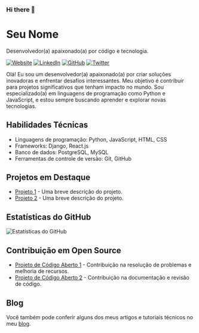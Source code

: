 ### Hi there 👋

<!-- Seu nome ou username -->
# Seu Nome

<!-- Slogan ou descrição curta -->
Desenvolvedor(a) apaixonado(a) por código e tecnologia.

<!-- Ícones de contato -->
[![Website](https://img.shields.io/badge/-Website-black?style=flat&logo=google-chrome&logoColor=white)](https://seusite.com)
[![LinkedIn](https://img.shields.io/badge/-LinkedIn-blue?style=flat&logo=linkedin&logoColor=white)](https://www.linkedin.com/in/seulinkedin)
[![GitHub](https://img.shields.io/badge/-GitHub-black?style=flat&logo=github&logoColor=white)](https://github.com/seuusuario)
[![Twitter](https://img.shields.io/badge/-Twitter-blue?style=flat&logo=twitter&logoColor=white)](https://twitter.com/seutwitter)

<!-- Breve descrição sobre você -->
Olá! Eu sou um desenvolvedor(a) apaixonado(a) por criar soluções inovadoras e enfrentar desafios interessantes. Meu objetivo é contribuir para projetos significativos que tenham impacto no mundo. Sou especializado(a) em linguagens de programação como Python e JavaScript, e estou sempre buscando aprender e explorar novas tecnologias.

<!-- Habilidades técnicas -->
## Habilidades Técnicas

- Linguagens de programação: Python, JavaScript, HTML, CSS
- Frameworks: Django, React.js
- Banco de dados: PostgreSQL, MySQL
- Ferramentas de controle de versão: Git, GitHub

<!-- Projetos em destaque -->
## Projetos em Destaque

- [Projeto 1](https://github.com/seuusuario/projeto1) - Uma breve descrição do projeto.
- [Projeto 2](https://github.com/seuusuario/projeto2) - Uma breve descrição do projeto.

<!-- Estatísticas do GitHub -->
## Estatísticas do GitHub

![Estatísticas do GitHub](https://github-readme-stats.vercel.app/api?username=seuusuario&show_icons=true&theme=dark)

<!-- Contribuição em Open Source -->
## Contribuição em Open Source

- [Projeto de Código Aberto 1](https://github.com/projeto1) - Contribuição na resolução de problemas e melhoria de recursos.
- [Projeto de Código Aberto 2](https://github.com/projeto2) - Contribuição na documentação e revisão de código.

<!-- Blog -->
## Blog

Você também pode conferir alguns dos meus artigos e tutoriais técnicos no meu [blog](https://seublog.com).

<!-- Fim -->

